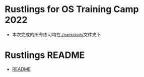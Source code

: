 # Rustlings for OS Training Camp 2022

+ 本次完成的所有练习均在[./exercises](./exercises/)文件夹下

# Rustlings README

+ [README](./rustlings_README.md)
